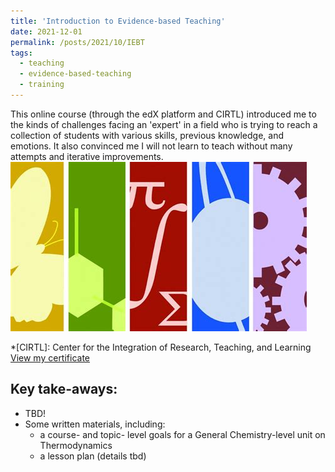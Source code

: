 ```yaml
---
title: 'Introduction to Evidence-based Teaching'
date: 2021-12-01
permalink: /posts/2021/10/IEBT
tags:
  - teaching
  - evidence-based-teaching
  - training
---
```


This online course (through the edX platform and CIRTL) introduced me to the kinds of challenges facing an 'expert' in a field who is trying to reach a collection of students with various skills, previous knowledge, and emotions. It also convinced me I will not learn to teach without many attempts and iterative improvements.
<br/><a href="https://www.cirtl.net/" class="image" id="CIRTL"><img src="/images/CIRTL.jpeg"/></a><br>

*[CIRTL]: Center for the Integration of Research, Teaching, and Learning
[View my certificate]()

Key take-aways:
------
* TBD!
* Some written materials, including:
  * a course- and topic- level goals for a General Chemistry-level unit on Thermodynamics
  * a lesson plan (details tbd)
